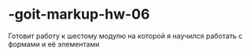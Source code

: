 # -goit-markup-hw-06
Готовит работу к шестому модулю на которой я научился работать с формами и её элементами
